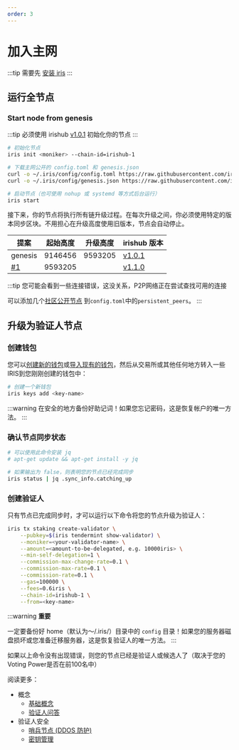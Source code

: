 ```yaml
---
order: 3
---
```


# 加入主网

:::tip
需要先 [安装 iris](install.md)
:::

## 运行全节点

### Start node from genesis

:::tip
必须使用 irishub [v1.0.1](https://github.com/irisnet/irishub/releases/tag/v1.0.1) 初始化你的节点
:::

```bash
# 初始化节点
iris init <moniker> --chain-id=irishub-1

# 下载主网公开的 config.toml 和 genesis.json
curl -o ~/.iris/config/config.toml https://raw.githubusercontent.com/irisnet/mainnet/master/config/config.toml
curl -o ~/.iris/config/genesis.json https://raw.githubusercontent.com/irisnet/mainnet/master/config/genesis.json

# 启动节点（也可使用 nohup 或 systemd 等方式后台运行）
iris start
```

接下来，你的节点将执行所有链升级过程。在每次升级之间，你必须使用特定的版本同步区块。不用担心在升级高度使用旧版本，节点会自动停止。

| 提案 | 起始高度 | 升级高度 | irishub 版本 |
| -------- | ------------ | -------------- | ----- |
| genesis  |  9146456     |  9593205  | [v1.0.1](https://github.com/irisnet/irishub/releases/tag/v1.0.1) |
| [#1](https://irishub.iobscan.io/#/ProposalsDetail/1)  |  9593205     |    | [v1.1.0](https://github.com/irisnet/irishub/releases/tag/v1.1.0) |

:::tip
您可能会看到一些连接错误，这没关系，P2P网络正在尝试查找可用的连接

可以添加几个[社区公开节点](https://github.com/irisnet/mainnet/blob/master/config/community-peers.md) 到`config.toml`中的`persistent_peers`。
:::

## 升级为验证人节点

### 创建钱包

您可以[创建新的钱包](../cli-client/keys.md#创建密钥)或[导入现有的钱包](../cli-client/keys.md#通过助记词恢复密钥)，然后从交易所或其他任何地方转入一些IRIS到您刚刚创建的钱包中：

```bash
# 创建一个新钱包
iris keys add <key-name>
```

:::warning
在安全的地方备份好助记词！如果您忘记密码，这是恢复帐户的唯一方法。
:::

### 确认节点同步状态

```bash
# 可以使用此命令安装 jq
# apt-get update && apt-get install -y jq

# 如果输出为 false，则表明您的节点已经完成同步
iris status | jq .sync_info.catching_up
```

### 创建验证人

只有节点已完成同步时，才可以运行以下命令将您的节点升级为验证人：

```bash
iris tx staking create-validator \
    --pubkey=$(iris tendermint show-validator) \
    --moniker=<your-validator-name> \
    --amount=<amount-to-be-delegated, e.g. 10000iris> \
    --min-self-delegation=1 \
    --commission-max-change-rate=0.1 \
    --commission-max-rate=0.1 \
    --commission-rate=0.1 \
    --gas=100000 \
    --fees=0.6iris \
    --chain-id=irishub-1 \
    --from=<key-name>
```

:::warning
**重要**

一定要备份好 home（默认为〜/.iris/）目录中的 `config` 目录！如果您的服务器磁盘损坏或您准备迁移服务器，这是恢复验证人的唯一方法。
:::

如果以上命令没有出现错误，则您的节点已经是验证人或候选人了（取决于您的Voting Power是否在前100名中）

阅读更多：

- 概念
  - [基础概念](../concepts/general-concepts.md)
  - [验证人问答](../concepts/validator-faq.md)
- 验证人安全
  - [哨兵节点 (DDOS 防护)](../concepts/sentry-nodes.md)
  - [密钥管理](../tools/kms.md)
